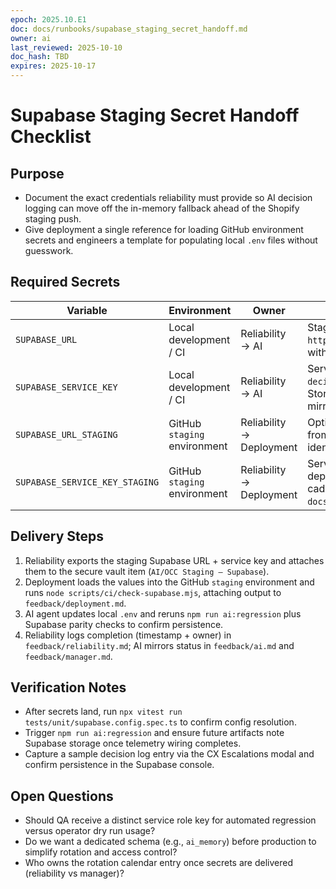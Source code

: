 ```yaml
---
epoch: 2025.10.E1
doc: docs/runbooks/supabase_staging_secret_handoff.md
owner: ai
last_reviewed: 2025-10-10
doc_hash: TBD
expires: 2025-10-17
---
```

# Supabase Staging Secret Handoff Checklist

## Purpose
- Document the exact credentials reliability must provide so AI decision logging can move off the in-memory fallback ahead of the Shopify staging push.
- Give deployment a single reference for loading GitHub environment secrets and engineers a template for populating local `.env` files without guesswork.

## Required Secrets
| Variable | Environment | Owner | Notes |
| --- | --- | --- | --- |
| `SUPABASE_URL` | Local development / CI | Reliability → AI | Staging project URL (e.g., `https://<project>.supabase.co`) with Row Level Security enabled. |
| `SUPABASE_SERVICE_KEY` | Local development / CI | Reliability → AI | Service role key scoped to `decision_log` and `facts` tables. Store in 1Password vault and mirror into local `.env`. |
| `SUPABASE_URL_STAGING` | GitHub `staging` environment | Reliability → Deployment | Optional alias if staging differs from dev; reuse `SUPABASE_URL` if identical. |
| `SUPABASE_SERVICE_KEY_STAGING` | GitHub `staging` environment | Reliability → Deployment | Service role key for staging deploys; follow 90-day rotation cadence per `docs/runbooks/secret_rotation.md`. |

## Delivery Steps
1. Reliability exports the staging Supabase URL + service key and attaches them to the secure vault item (`AI/OCC Staging — Supabase`).
2. Deployment loads the values into the GitHub `staging` environment and runs `node scripts/ci/check-supabase.mjs`, attaching output to `feedback/deployment.md`.
3. AI agent updates local `.env` and reruns `npm run ai:regression` plus Supabase parity checks to confirm persistence.
4. Reliability logs completion (timestamp + owner) in `feedback/reliability.md`; AI mirrors status in `feedback/ai.md` and `feedback/manager.md`.

## Verification Notes
- After secrets land, run `npx vitest run tests/unit/supabase.config.spec.ts` to confirm config resolution.
- Trigger `npm run ai:regression` and ensure future artifacts note Supabase storage once telemetry wiring completes.
- Capture a sample decision log entry via the CX Escalations modal and confirm persistence in the Supabase console.

## Open Questions
- Should QA receive a distinct service role key for automated regression versus operator dry run usage?
- Do we want a dedicated schema (e.g., `ai_memory`) before production to simplify rotation and access control?
- Who owns the rotation calendar entry once secrets are delivered (reliability vs manager)?
